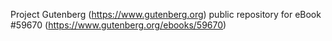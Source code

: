 Project Gutenberg (https://www.gutenberg.org) public repository for
eBook #59670 (https://www.gutenberg.org/ebooks/59670)
